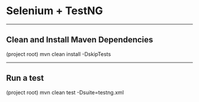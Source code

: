 # Selenium + TestNG

------------------------------
Clean and Install Maven Dependencies
------------------------------
(project root)
mvn clean install -DskipTests

---------------------------------
Run a test 
---------------------------------
(project root)
mvn clean test -Dsuite=testng.xml


